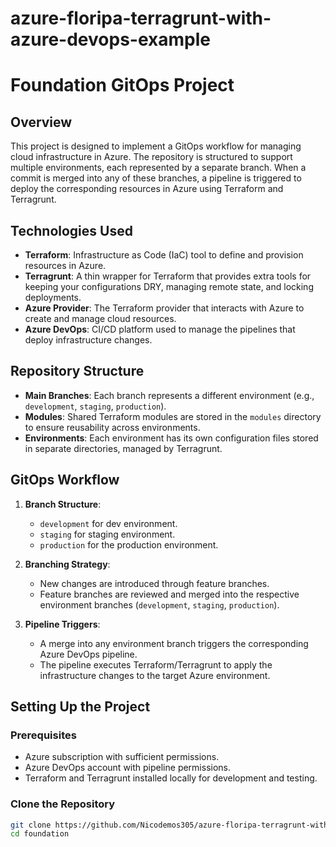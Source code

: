# azure-floripa-terragrunt-with-azure-devops-example

# Foundation GitOps Project

## Overview

This project is designed to implement a GitOps workflow for managing cloud infrastructure in Azure. The repository is structured to support multiple environments, each represented by a separate branch. When a commit is merged into any of these branches, a pipeline is triggered to deploy the corresponding resources in Azure using Terraform and Terragrunt.

## Technologies Used

- **Terraform**: Infrastructure as Code (IaC) tool to define and provision resources in Azure.
- **Terragrunt**: A thin wrapper for Terraform that provides extra tools for keeping your configurations DRY, managing remote state, and locking deployments.
- **Azure Provider**: The Terraform provider that interacts with Azure to create and manage cloud resources.
- **Azure DevOps**: CI/CD platform used to manage the pipelines that deploy infrastructure changes.

## Repository Structure

- **Main Branches**: Each branch represents a different environment (e.g., `development`, `staging`, `production`).
- **Modules**: Shared Terraform modules are stored in the `modules` directory to ensure reusability across environments.
- **Environments**: Each environment has its own configuration files stored in separate directories, managed by Terragrunt.

## GitOps Workflow

1. **Branch Structure**: 
    - `development` for dev environment.
    - `staging` for staging environment.
    - `production` for the production environment.

2. **Branching Strategy**:
    - New changes are introduced through feature branches.
    - Feature branches are reviewed and merged into the respective environment branches (`development`, `staging`, `production`).

3. **Pipeline Triggers**:
    - A merge into any environment branch triggers the corresponding Azure DevOps pipeline.
    - The pipeline executes Terraform/Terragrunt to apply the infrastructure changes to the target Azure environment.

## Setting Up the Project

### Prerequisites

- Azure subscription with sufficient permissions.
- Azure DevOps account with pipeline permissions.
- Terraform and Terragrunt installed locally for development and testing.

### Clone the Repository

```bash
git clone https://github.com/Nicodemos305/azure-floripa-terragrunt-with-azure-devops-example.git
cd foundation
